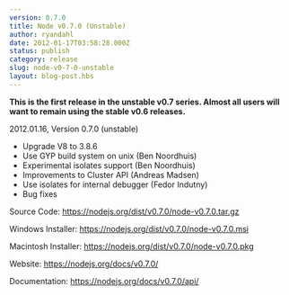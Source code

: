 ```yaml
---
version: 0.7.0
title: Node v0.7.0 (Unstable)
author: ryandahl
date: 2012-01-17T03:58:28.000Z
status: publish
category: release
slug: node-v0-7-0-unstable
layout: blog-post.hbs
---
```


<strong>This is the first release in the unstable v0.7 series. Almost all users will want to remain using the stable v0.6 releases.</strong>

2012.01.16, Version 0.7.0 (unstable)
<ul>
<li>Upgrade V8 to 3.8.6</li>
<li>Use GYP build system on unix (Ben Noordhuis)</li>
<li>Experimental isolates support (Ben Noordhuis)</li>
<li>Improvements to Cluster API (Andreas Madsen)</li>
<li>Use isolates for internal debugger (Fedor Indutny)</li>
<li>Bug fixes</li></ul>


Source Code: <a href="https://nodejs.org/dist/v0.7.0/node-v0.7.0.tar.gz">https://nodejs.org/dist/v0.7.0/node-v0.7.0.tar.gz</a>

Windows Installer: <a href="https://nodejs.org/dist/v0.7.0/node-v0.7.0.msi">https://nodejs.org/dist/v0.7.0/node-v0.7.0.msi</a>

Macintosh Installer: <a href="https://nodejs.org/dist/v0.7.0/node-v0.7.0.pkg">https://nodejs.org/dist/v0.7.0/node-v0.7.0.pkg</a>

Website: <a href="https://nodejs.org/docs/v0.7.0/">https://nodejs.org/docs/v0.7.0/</a>

Documentation: <a href="https://nodejs.org/docs/v0.7.0/api/">https://nodejs.org/docs/v0.7.0/api/</a>
